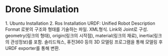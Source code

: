 # Drone Simulation

<prerequisite>
1. Ubuntu Installation
2. Ros Installation

<setup>

<URDF>
URDF: Unified Robot Description Format
로봇의 구조와 형태를 기술하는 파일. XML형식. Link와 Joint로 구성.
geometry(링크의 형태), origin(링크의 시작점), material(링크의 재료), inertia(링크의 관성정보)를 포함.
솔리드웍스, 퓨전360 등의 3D 모델링 프로그램을 통해 모델링 후 URDF exporter를 통해 변환.
